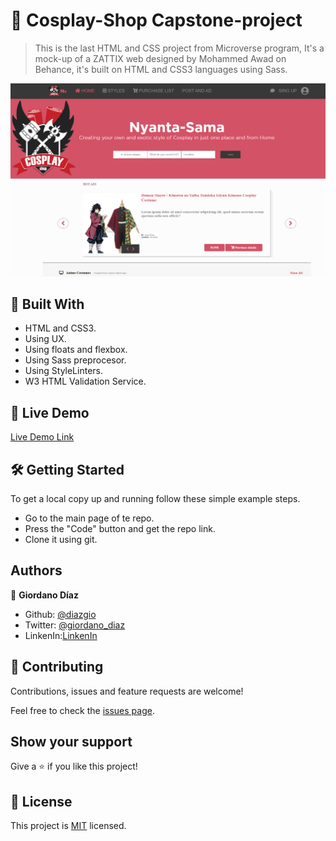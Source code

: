 # 🧐 Cosplay-Shop Capstone-project

> This is the last HTML and CSS project from Microverse program, It's a mock-up of a ZATTIX web designed by Mohammed Awad on Behance, it's built on HTML and CSS3 languages using Sass.

![screenshot](./src/img/screen-shot.png)

## 🔧 Built With

- HTML and CSS3.
- Using UX.
- Using floats and flexbox.
- Using Sass preprocesor.
- Using StyleLinters.
- W3 HTML Validation Service.

## 🔴 Live Demo

[Live Demo Link](https://diazgio.github.io/Cosplay-shop-capstone/.)


## 🛠 Getting Started

To get a local copy up and running follow these simple example steps.

- Go to the main page of te repo.
- Press the "Code" button and get the repo link.
- Clone it using git.

## Authors

👤 **Giordano Díaz**

- Github: [@diazgio](https://github.com/diazgio)
- Twitter: [@giordano_diaz](https://twitter.com/giordano_diaz)
- LinkenIn:[LinkenIn](www.linkedin.com/in/Giordano-Diaz)

## 🤝 Contributing

Contributions, issues and feature requests are welcome!

Feel free to check the [issues page](issues/).

## Show your support

Give a ⭐️ if you like this project!

## 📝 License

This project is [MIT](lic.url) licensed.
